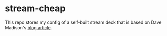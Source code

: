 # stream-cheap

This repo stores my config of a self-built stream deck that is based on Dave Madison's [blog article](https://www.partsnotincluded.com/diy-stream-deck-mini-macro-keyboard/).
